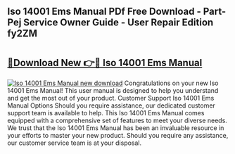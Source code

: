 ## Iso 14001 Ems Manual PDf Free Download - Part-Pej Service Owner Guide - User Repair Edition fy2ZM

# <h2><a href="http://bc35459.oget.top/?id=Iso+14001+Ems+Manual">🔗Download New 👉🔴 Iso 14001 Ems Manual</a></h2>

[![Iso 14001 Ems Manual new download](https://i.imgur.com/5g1atiW.png)](http://bc35459.oget.top/?id=Iso+14001+Ems+Manual)
Congratulations on your new Iso 14001 Ems Manual! This user manual is designed to help you understand and get the most out of your product. Customer Support Iso 14001 Ems Manual Options Should you require assistance, our dedicated customer support team is available to help. This Iso 14001 Ems Manual comes equipped with a comprehensive set of features to meet your diverse needs. We trust that the Iso 14001 Ems Manual has been an invaluable resource in your efforts to master your new product. Should you require any assistance, our customer service team is at your disposal.
